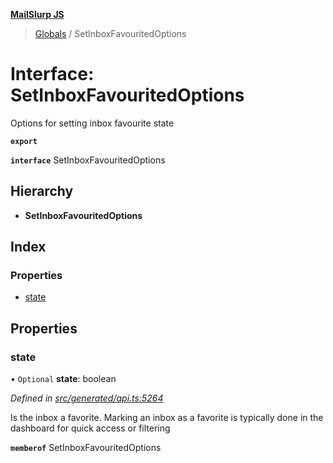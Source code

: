 **[MailSlurp JS](../README.md)**

> [Globals](../README.md) / SetInboxFavouritedOptions

# Interface: SetInboxFavouritedOptions

Options for setting inbox favourite state

**`export`** 

**`interface`** SetInboxFavouritedOptions

## Hierarchy

* **SetInboxFavouritedOptions**

## Index

### Properties

* [state](setinboxfavouritedoptions.md#state)

## Properties

### state

• `Optional` **state**: boolean

*Defined in [src/generated/api.ts:5264](https://github.com/mailslurp/mailslurp-client/blob/37bf78e/src/generated/api.ts#L5264)*

Is the inbox a favorite. Marking an inbox as a favorite is typically done in the dashboard for quick access or filtering

**`memberof`** SetInboxFavouritedOptions
